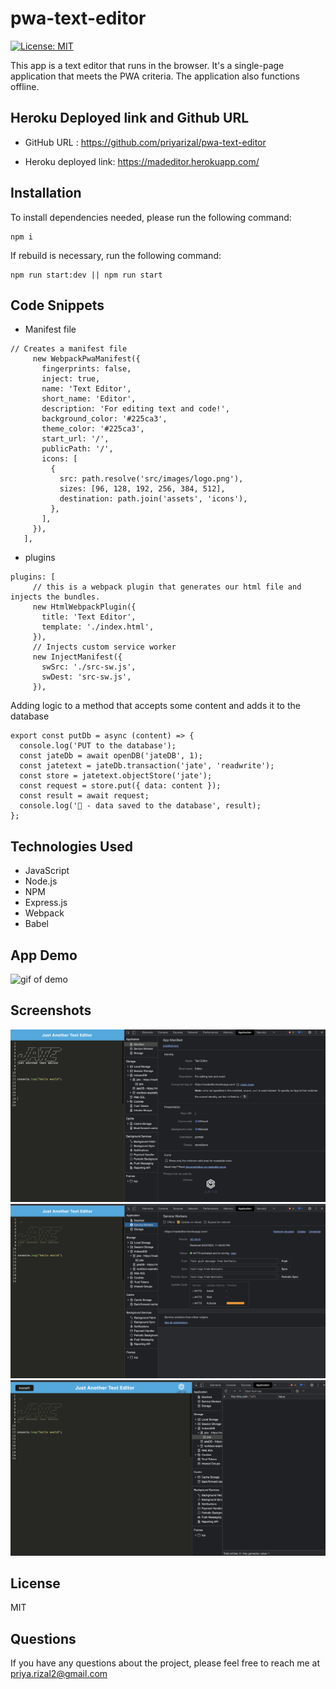 # pwa-text-editor

[![License: MIT](https://img.shields.io/badge/License-MIT-yellow.svg)](https://opensource.org/licenses/MIT)

This app is a text editor that runs in the browser. It's a single-page application that meets the PWA criteria. The application also functions offline.

## Heroku Deployed link and Github URL 

- GitHub URL : https://github.com/priyarizal/pwa-text-editor

- Heroku deployed link: https://madeditor.herokuapp.com/

## Installation
To install dependencies needed, please run the following command:

```
npm i
```
If rebuild is necessary, run the following command:

```
npm run start:dev || npm run start
```
## Code Snippets
 - Manifest file

 ```
 // Creates a manifest file 
      new WebpackPwaManifest({
        fingerprints: false,
        inject: true,
        name: 'Text Editor',
        short_name: 'Editor',
        description: 'For editing text and code!',
        background_color: '#225ca3',
        theme_color: '#225ca3',
        start_url: '/',
        publicPath: '/',
        icons: [
          {
            src: path.resolve('src/images/logo.png'),
            sizes: [96, 128, 192, 256, 384, 512],
            destination: path.join('assets', 'icons'),
          },
        ],
      }),
    ],

 ```
 - plugins
 ```
 plugins: [
      // this is a webpack plugin that generates our html file and injects the bundles.
      new HtmlWebpackPlugin({
        title: 'Text Editor',
        template: './index.html',
      }),
      // Injects custom service worker
      new InjectManifest({
        swSrc: './src-sw.js',
        swDest: 'src-sw.js',
      }),
```

Adding logic to a method that accepts some content and adds it to the database
```
export const putDb = async (content) => {
  console.log('PUT to the database');
  const jateDb = await openDB('jateDB', 1);
  const jatetext = jateDb.transaction('jate', 'readwrite');
  const store = jatetext.objectStore('jate');
  const request = store.put({ data: content });
  const result = await request;
  console.log('🚀 - data saved to the database', result);
};
```
## Technologies Used
- JavaScript
- Node.js
- NPM
- Express.js
- Webpack
- Babel

## App Demo
![gif of demo](./images/demo.gif)

## Screenshots
![gif of demo](./images/manifest.png)
![gif of demo](./images/service-workers.png)
![gif of demo](./images/indexedDb.png)

## License
MIT

## Questions
If you have any questions about the project, please feel free to reach me at priya.rizal2@gmail.com